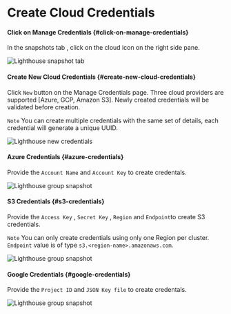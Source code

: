 # Create Cloud Credentials

#### Click on Manage Credentials {#click-on-manage-credentials}

In the snapshots tab , click on the cloud icon on the right side pane.

![Lighthouse snapshot tab](https://docs.portworx.com/images/lighthouse-new-manage-credentials-1.png)

#### Create New Cloud Credentials {#create-new-cloud-credentials}

Click `New` button on the Manage Credentials page. Three cloud providers are supported \[Azure, GCP, Amazon S3\]. Newly created credentials will be validated before creation.

`Note` You can create multiple credentials with the same set of details, each credential will generate a unique UUID.

![Lighthouse new credentials](https://docs.portworx.com/images/lighthouse-new-create-new-credentials-1.png)

#### Azure Credentials {#azure-credentials}

Provide the `Account Name` and `Account Key` to create credentals.

![Lighthouse group snapshot](https://docs.portworx.com/images/lighthouse-new-azure-credentials.png)

#### S3 Credentials {#s3-credentials}

Provide the `Access Key` , `Secret Key` , `Region` and `Endpoint`to create S3 credentials.

`Note` You can only create credentials using only one Region per cluster. `Endpoint` value is of type `s3.<region-name>.amazonaws.com`.

![Lighthouse group snapshot](https://docs.portworx.com/images/lighthouse-new-s3-credentials.png)

#### Google Credentials {#google-credentials}

Provide the `Project ID` and `JSON Key file` to create credentals.

![Lighthouse group snapshot](https://docs.portworx.com/images/lighthouse-new-google-credentials.png)

